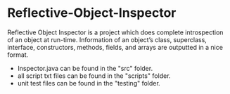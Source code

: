 # Reflective-Object-Inspector
Reflective Object Inspector is a project which does complete introspection of an object at run-time. 
Information of an object’s class, superclass, interface, constructors, methods, fields, and arrays are outputted in a nice format.

* Inspector.java can be found in the "src" folder.
* all script txt files can be found in the "scripts" folder.
* unit test files can be found in the "testing" folder.
